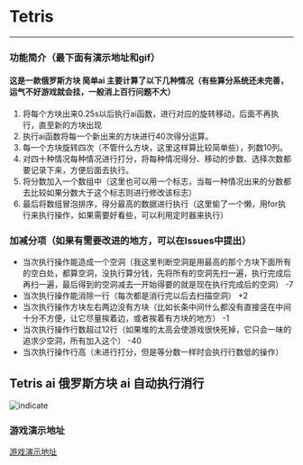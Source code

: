 # Tetris

***
### 功能简介（最下面有演示地址和gif）

#### 这是一款俄罗斯方块 简单ai 主要计算了以下几种情况（有些算分系统还未完善，运气不好游戏就会挂，一般消上百行问题不大）

1. 将每个方块出来0.25s以后执行ai函数，进行对应的旋转移动，后面不再执行，直至新的方块出现
2. 执行ai函数将每一个新出来的方块进行40次得分运算。
3. 每一个方块旋转四次（不管什么方块，这里这样算比较简单些），列数10列。
4. 对四十种情况每种情况进行打分，将每种情况得分、移动的步数、选择次数都要记录下来，方便后面去执行。
5. 将分数加入一个数组中（这里也可以用一个标志，当每一种情况出来的分数都去比较如果分数大于这个标志则进行修改该标志）
6. 最后将数组冒泡排序，得分最高的数据进行执行（这里偷了一个懒，用for执行来执行操作，如果需要好看些，可以利用定时器来执行）


### 加减分项（如果有需要改进的地方，可以在Issues中提出）

* 当次执行操作能造成一个空洞（我这里判断空洞是用最高的那个方块下面所有的空白处，都算空洞，没执行算分钱，先将所有的空洞先扫一遍，执行完成后再扫一遍，最后得到的空洞减去一开始得要的就是现在执行完成后的空洞） -7
* 当次执行操作能消除一行（每次都是消行完以后去扫描空洞） +2
* 当次执行操作方块左右两边没有方块（比如长条中间什么都没有直接竖在中间十分不方便，让它尽量挨着边，或者挨着有方块的地方） -1
* 当次执行操作行数超过12行（如果堆的太高会使游戏很快死掉，它只会一味的追求少空洞，所有加入这个） -40
* 当次执行操作行高（未进行打分，但是等分数一样时会执行行数低的操作）

## Tetris ai  俄罗斯方块 ai 自动执行消行
![indicate](http://www.zengdexing.cn/images/1.gif)
### 游戏演示地址
[游戏演示地址](http://www.zengdexing.cn/tetris.html)